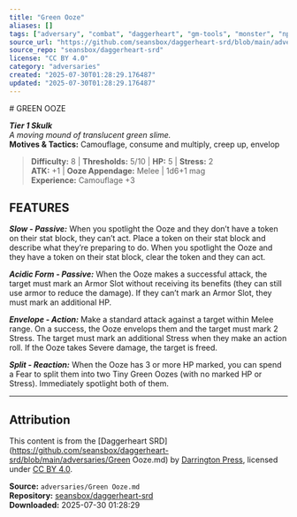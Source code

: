 ```yaml
---
title: "Green Ooze"
aliases: []
tags: ["adversary", "combat", "daggerheart", "gm-tools", "monster", "npc", "reference", "srd", "ttrpg"]
source_url: "https://github.com/seansbox/daggerheart-srd/blob/main/adversaries/Green Ooze.md"
source_repo: "seansbox/daggerheart-srd"
license: "CC BY 4.0"
category: "adversaries"
created: "2025-07-30T01:28:29.176487"
updated: "2025-07-30T01:28:29.176487"
---
```


﻿# GREEN OOZE

***Tier 1 Skulk***  
*A moving mound of translucent green slime.*  
**Motives & Tactics:** Camouflage, consume and multiply, creep up, envelop

> **Difficulty:** 8 | **Thresholds:** 5/10 | **HP:** 5 | **Stress:** 2  
> **ATK:** +1 | **Ooze Appendage:** Melee | 1d6+1 mag  
> **Experience:** Camouflage +3

## FEATURES

***Slow - Passive:*** When you spotlight the Ooze and they don’t have a token on their stat block, they can’t act. Place a token on their stat block and describe what they’re preparing to do. When you spotlight the Ooze and they have a token on their stat block, clear the token and they can act.

***Acidic Form - Passive:*** When the Ooze makes a successful attack, the target must mark an Armor Slot without receiving its benefits (they can still use armor to reduce the damage). If they can’t mark an Armor Slot, they must mark an additional HP.

***Envelope - Action:*** Make a standard attack against a target within Melee range. On a success, the Ooze envelops them and the target must mark 2 Stress. The target must mark an additional Stress when they make an action roll. If the Ooze takes Severe damage, the target is freed.

***Split - Reaction:*** When the Ooze has 3 or more HP marked, you can spend a Fear to split them into two Tiny Green Oozes (with no marked HP or Stress). Immediately spotlight both of them.

---

## Attribution

This content is from the [Daggerheart SRD](https://github.com/seansbox/daggerheart-srd/blob/main/adversaries/Green Ooze.md) by [Darrington Press](https://darringtonpress.com/), licensed under [CC BY 4.0](https://creativecommons.org/licenses/by/4.0/).

**Source:** `adversaries/Green Ooze.md`  
**Repository:** [seansbox/daggerheart-srd](https://github.com/seansbox/daggerheart-srd)  
**Downloaded:** 2025-07-30 01:28:29

